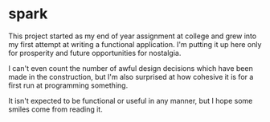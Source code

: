 # spark
This project started as my end of year assignment at college and grew into my first attempt at writing a functional application. I'm putting it up here only for prosperity and future opportunities for nostalgia.

I can't even count the number of awful design decisions which have been made in the construction, but I'm also surprised at how cohesive it is for a first run at programming something.

It isn't expected to be functional or useful in any manner, but I hope some smiles come from reading it.
